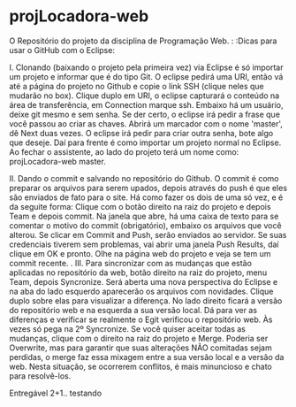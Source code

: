 projLocadora-web
================

O Repositório do projeto da disciplina de Programação Web.
:
:Dicas para usar o GitHub com o Eclipse:

I. Clonando (baixando o projeto pela primeira vez) via Eclipse é só importar um projeto e informar que é do tipo Git. O eclipse pedirá uma URI, então vá até a página do projeto no Github e copie o link SSH (clique neles que mudarão no box). Clique duplo em URI, o eclipse capturará o conteúdo na área de transferência, em Connection marque ssh. Embaixo há um usuário, deixe git mesmo e sem senha. Se der certo, o eclipse irá pedir a frase que você passou ao criar as chaves. Abrirá um marcador com o nome 'master', dê Next duas vezes. O eclipse irá pedir para criar outra senha, bote algo que deseje. Daí para frente é como importar um projeto normal no Eclipse. Ao fechar o assistente, ao lado do projeto terá um nome como: projLocadora-web master.

II. Dando o commit e salvando no repositório do Github. O commit é como preparar os arquivos para serem upados, depois através do push é que eles são enviados de fato para o site. Há como fazer os dois de uma só vez, e é da seguite forma: Clique com o botão direito na raiz do projeto e depois Team e depois commit. Na janela que abre, há uma caixa de texto para se comentar o motivo do commit (obrigatório), embaixo os arquivos que você alterou. Se clicar em Commit and Push, serão enviados ao servidor. Se suas credenciais tiverem sem problemas, vai abrir uma janela Push Results, daí clique em OK e pronto. Olhe na página web do projeto e veja se tem um commit recente.
.
III. Para sincronizar com as mudanças que estão aplicadas no repositório da web, botão direito na raiz do projeto, menu Team, depois Syncronize. Será aberta uma nova perspectiva do Eclipse e na aba do lado esquerdo aparecerão os arquivos com novidades. Clique duplo sobre elas para visualizar a diferença. No lado direito ficará a versão do repositório web e na esquerda a sua versão local. Dá para ver as diferenças e verificar se realmente o Egit verificou o repositório web. Às vezes só pega na 2º Syncronize. Se você quiser aceitar todas as mudanças, clique com o direito na raiz do projeto e Merge. Poderia ser Overwrite, mas para garantir que suas alterações NÃO comitadas sejam perdidas, o merge faz essa mixagem entre a sua versão local e a versão da web. Nesta situação, se ocorrerem conflitos, é mais minuncioso e chato para resolvê-los.

Entregável 2+1..
testando
